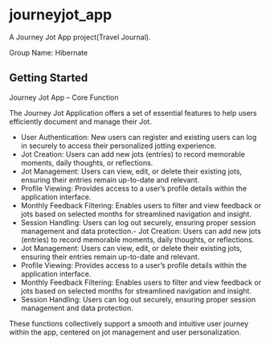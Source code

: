 # journeyjot_app

A Journey Jot App project(Travel Journal).

Group Name: Hibernate

## Getting Started
Journey Jot App – Core Function

The Journey Jot Application offers a set of essential features to help users efficiently document and manage their Jot.

- User Authentication: New users can register and existing users can log in securely to access their personalized jotting experience.
- Jot Creation: Users can add new jots (entries) to record memorable moments, daily thoughts, or reflections.
- Jot Management: Users can view, edit, or delete their existing jots, ensuring their entries remain up-to-date and relevant.
- Profile Viewing: Provides access to a user’s profile details within the application interface.
- Monthly Feedback Filtering: Enables users to filter and view feedback or jots based on selected months for streamlined navigation and insight.
- Session Handling: Users can log out securely, ensuring proper session management and data protection.- Jot Creation: Users can add new jots (entries) to record memorable moments, daily thoughts, or reflections.
- Jot Management: Users can view, edit, or delete their existing jots, ensuring their entries remain up-to-date and relevant.
- Profile Viewing: Provides access to a user’s profile details within the application interface.
- Monthly Feedback Filtering: Enables users to filter and view feedback or jots based on selected months for streamlined navigation and insight.
- Session Handling: Users can log out securely, ensuring proper session management and data protection.

These functions collectively support a smooth and intuitive user journey within the app, centered on jot management and user personalization.
